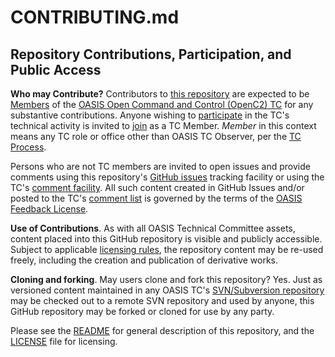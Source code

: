 # CONTRIBUTING.md

## Repository Contributions, Participation, and Public Access

**Who may Contribute?** Contributors to [this repository](https://github.com/oasis-tcs/openc2-ap-pac) are expected to be [Members](https://www.oasis-open.org/policies-guidelines/oasis-defined-terms-2017-05-26#dMember) of the [OASIS Open Command and Control (OpenC2) TC](https://www.oasis-open.org/committees/tc_home.php?wg_abbrev=openc2) for any substantive contributions.  Anyone wishing to [participate](https://www.oasis-open.org/org/faq#committee-participation) in the TC's technical activity is invited to [join](https://www.oasis-open.org/committees/join) as a TC Member.
<i>Member</i> in this context means any TC role or office other than OASIS TC Observer, per the [TC Process](https://www.oasis-open.org/policies-guidelines/tc-process#membership).

Persons who are not TC members are invited to open issues and provide comments using this repository's [GitHub issues](https://github.com/oasis-tcs/openc2-ap-pac) tracking facility or using the TC's [comment facility](https://www.oasis-open.org/committees/comments/index.php?wg_abbrev=openc2").  All such content created in GitHub Issues and/or posted to the TC's [comment list](https://lists.oasis-open.org/archives/openc2-comment/) is governed by the terms of the [OASIS Feedback License](https://www.oasis-open.org/policies-guidelines/ipr#appendixa).

**Use of Contributions**. As with all OASIS Technical Committee assets, content placed into this GitHub repository is visible and publicly accessible. Subject to applicable [licensing rules](https://github.com/oasis-tcs/openc2-ap-pac/LICENSE.md), the repository content may be re-used freely, including the creation and publication of derivative works.

**Cloning and forking**. May users clone and fork this repository?  Yes. Just as versioned content maintained in any OASIS TC's <a href="https://tools.oasis-open.org/version-control/browse/">SVN/Subversion repository</a> may be checked out to a remote SVN repository and used by anyone, this GitHub repository may be forked or cloned for use by any party.

Please see the <a href="https://github.com/oasis-tcs/openc2-jadn-im/blob/master/README.md">README</a> for general description of this repository, and the <a href="https://github.com/oasis-tcs/openc2-jadn-im/blob/master/LICENSE.md">LICENSE</a> file for licensing.

